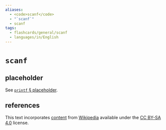 ```yaml
---
aliases:
  - <code>scanf</code>
  - "`scanf`"
  - scanf
tags:
  - flashcards/general/scanf
  - languages/in/English
---
```


# `scanf`

## placeholder

See [`printf` § placeholder](printf.md#placeholder).

## references

This text incorporates [content](https://en.wikipedia.org/wiki/scanf) from [Wikipedia](Wikipedia.md) available under the [CC BY-SA 4.0](https://creativecommons.org/licenses/by-sa/4.0/) license.
